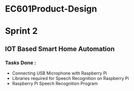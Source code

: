 # EC601Product-Design

# Sprint 2
## IOT Based Smart Home Automation

### Tasks Done :
- Connecting USB Microphone with Raspberry Pi
- Libraries required for Speech Recognition on Raspberry Pi
- Raspberry Pi Speech Recognition Program


